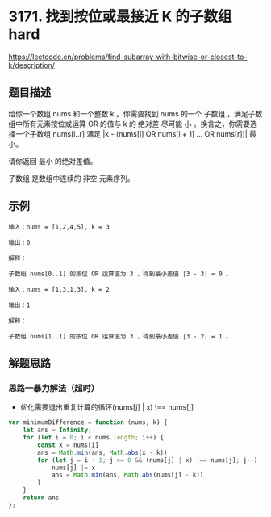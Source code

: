 # 3171. 找到按位或最接近 K 的子数组 hard
https://leetcode.cn/problems/find-subarray-with-bitwise-or-closest-to-k/description/
## 题目描述
给你一个数组 nums 和一个整数 k 。你需要找到 nums 的一个 
子数组
 ，满足子数组中所有元素按位或运算 OR 的值与 k 的 绝对差 尽可能 小 。换言之，你需要选择一个子数组 nums[l..r] 满足 |k - (nums[l] OR nums[l + 1] ... OR nums[r])| 最小。

请你返回 最小 的绝对差值。

子数组 是数组中连续的 非空 元素序列。
## 示例
```
输入：nums = [1,2,4,5], k = 3

输出：0

解释：

子数组 nums[0..1] 的按位 OR 运算值为 3 ，得到最小差值 |3 - 3| = 0 。
```

```
输入：nums = [1,3,1,3], k = 2

输出：1

解释：

子数组 nums[1..1] 的按位 OR 运算值为 3 ，得到最小差值 |3 - 2| = 1 。
```
## 解题思路
### 思路一暴力解法（超时）
  * 优化需要退出重复计算的循环(nums[j] | x) !== nums[j]
``` javascript
var minimumDifference = function (nums, k) {
    let ans = Infinity;
    for (let i = 0; i < nums.length; i++) {
        const x = nums[i]
        ans = Math.min(ans, Math.abs(x - k))
        for (let j = i - 1; j >= 0 && (nums[j] | x) !== nums[j]; j--) {
            nums[j] |= x
            ans = Math.min(ans, Math.abs(nums[j] - k))
        }
    }
    return ans
};
```

